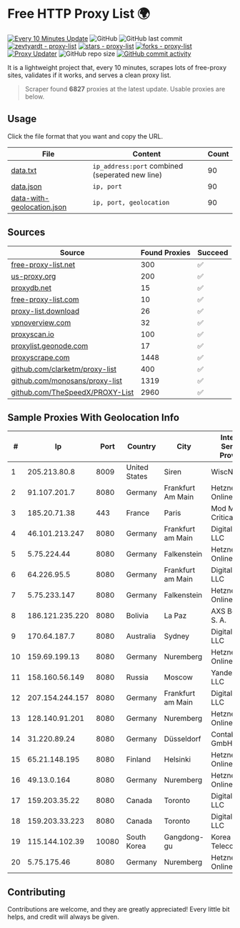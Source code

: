 
# Free HTTP Proxy List 🌍

[![Every 10 Minutes Update](https://github.com/mertguvencli/http-proxy-list/actions/workflows/main.yml/badge.svg?branch=main)](https://github.com/mertguvencli/http-proxy-list/actions/workflows/main.yml)
![GitHub](https://img.shields.io/github/license/mertguvencli/http-proxy-list)
![GitHub last commit](https://img.shields.io/github/last-commit/mertguvencli/http-proxy-list)
[![zevtyardt - proxy-list](https://img.shields.io/static/v1?label=zevtyardt&message=proxy-list&color=blue&logo=github)](https://github.com/zevtyardt/proxy-list "Go to GitHub repo")
[![stars - proxy-list](https://img.shields.io/github/stars/zevtyardt/proxy-list?style=social)](https://github.com/zevtyardt/proxy-list)
[![forks - proxy-list](https://img.shields.io/github/forks/zevtyardt/proxy-list?style=social)](https://github.com/zevtyardt/proxy-list)
[![Proxy Updater](https://github.com/zevtyardt/proxy-list/workflows/Proxy%20Updater/badge.svg)](https://github.com/zevtyardt/proxy-list/actions?query=workflow:"Proxy+Updater")
![GitHub repo size](https://img.shields.io/github/repo-size/zevtyardt/proxy-list)
[![GitHub commit activity](https://img.shields.io/github/commit-activity/m/zevtyardt/proxy-list?logo=commits)](https://github.com/zevtyardt/proxy-list/commits/main)

It is a lightweight project that, every 10 minutes, scrapes lots of free-proxy sites, validates if it works, and serves a clean proxy list.

> Scraper found **6827** proxies at the latest update. Usable proxies are below.

## Usage

Click the file format that you want and copy the URL.

|File|Content|Count|
|----|-------|-----|
|[data.txt](https://raw.githubusercontent.com/mertguvencli/http-proxy-list/main/proxy-list/data.txt)|`ip_address:port` combined (seperated new line)|90|
|[data.json](https://raw.githubusercontent.com/mertguvencli/http-proxy-list/main/proxy-list/data.json)|`ip, port`|90|
|[data-with-geolocation.json](https://raw.githubusercontent.com/mertguvencli/http-proxy-list/main/proxy-list/data-with-geolocation.json)|`ip, port, geolocation`|90|

## Sources

|Source|Found Proxies|Succeed|
|------|-------------|-------|
|[free-proxy-list.net](https://free-proxy-list.net)|300|✅|
|[us-proxy.org](https://www.us-proxy.org)|200|✅|
|[proxydb.net](http://proxydb.net)|15|✅|
|[free-proxy-list.com](https://free-proxy-list.com/?page=&port=&type%5B%5D=http&type%5B%5D=https&up_time=0&search=Search)|10|✅|
|[proxy-list.download](https://www.proxy-list.download/HTTP)|26|✅|
|[vpnoverview.com](https://vpnoverview.com/privacy/anonymous-browsing/free-proxy-servers)|32|✅|
|[proxyscan.io](https://www.proxyscan.io)|100|✅|
|[proxylist.geonode.com](https://proxylist.geonode.com/api/proxy-list?limit=300&page=1&sort_by=lastChecked&sort_type=desc&protocols=http,https)|17|✅|
|[proxyscrape.com](https://api.proxyscrape.com/v2/?request=displayproxies&protocol=http&timeout=10000&country=all&ssl=all&anonymity=all)|1448|✅|
|[github.com/clarketm/proxy-list](https://raw.githubusercontent.com/clarketm/proxy-list/master/proxy-list-raw.txt)|400|✅|
|[github.com/monosans/proxy-list](https://raw.githubusercontent.com/monosans/proxy-list/main/proxies/http.txt)|1319|✅|
|[github.com/TheSpeedX/PROXY-List](https://raw.githubusercontent.com/TheSpeedX/PROXY-List/master/http.txt)|2960|✅|


## Sample Proxies With Geolocation Info

|#|Ip|Port|Country|City|Internet Service Provider|
|-|--|----|-------|----|-------------------------|
|1|205.213.80.8|8009|United States|Siren|WiscNet|
|2|91.107.201.7|8080|Germany|Frankfurt Am Main|Hetzner Online AG|
|3|185.20.71.38|443|France|Paris|Mod Mission Critical LLC|
|4|46.101.213.247|8080|Germany|Frankfurt am Main|DigitalOcean, LLC|
|5|5.75.224.44|8080|Germany|Falkenstein|Hetzner Online GmbH|
|6|64.226.95.5|8080|Germany|Frankfurt am Main|DigitalOcean, LLC|
|7|5.75.233.147|8080|Germany|Falkenstein|Hetzner Online GmbH|
|8|186.121.235.220|8080|Bolivia|La Paz|AXS Bolivia S. A.|
|9|170.64.187.7|8080|Australia|Sydney|DigitalOcean, LLC|
|10|159.69.199.13|8080|Germany|Nuremberg|Hetzner Online GmbH|
|11|158.160.56.149|8080|Russia|Moscow|Yandex.Cloud LLC|
|12|207.154.244.157|8080|Germany|Frankfurt am Main|DigitalOcean, LLC|
|13|128.140.91.201|8080|Germany|Nuremberg|Hetzner Online GmbH|
|14|31.220.89.24|8080|Germany|Düsseldorf|Contabo GmbH|
|15|65.21.148.195|8080|Finland|Helsinki|Hetzner Online GmbH|
|16|49.13.0.164|8080|Germany|Nuremberg|Hetzner Online GmbH|
|17|159.203.35.22|8080|Canada|Toronto|DigitalOcean, LLC|
|18|159.203.33.223|8080|Canada|Toronto|DigitalOcean, LLC|
|19|115.144.102.39|10080|South Korea|Gangdong-gu|Korea Telecom|
|20|5.75.175.46|8080|Germany|Nuremberg|Hetzner Online GmbH|



## Contributing

Contributions are welcome, and they are greatly appreciated! Every
little bit helps, and credit will always be given.

